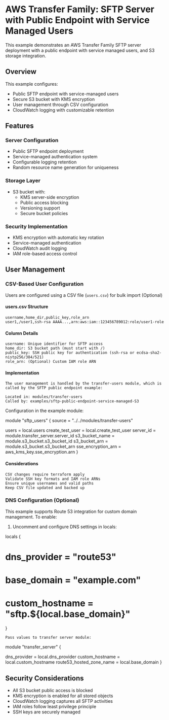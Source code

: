 
# AWS Transfer Family: SFTP Server with Public Endpoint with Service Managed Users

This example demonstrates an AWS Transfer Family SFTP server deployment with a public endpoint with service managed users, and S3 storage integration.

## Overview

This example configures:
- Public SFTP endpoint with service-managed users
- Secure S3 bucket with KMS encryption
- User management through CSV configuration
- CloudWatch logging with customizable retention

## Features


### Server Configuration
- Public SFTP endpoint deployment
- Service-managed authentication system
- Configurable logging retention
- Random resource name generation for uniqueness

### Storage Layer
- S3 bucket with:
  - KMS server-side encryption
  - Public access blocking
  - Versioning support
  - Secure bucket policies

### Security Implementation
- KMS encryption with automatic key rotation
- Service-managed authentication
- CloudWatch audit logging
- IAM role-based access control

## User Management

### CSV-Based User Configuration

Users are configured using a CSV file (`users.csv`) for bulk import (Optional)

#### users.csv Structure
```csv
username,home_dir,public_key,role_arn
user1,/user1,ssh-rsa AAAA...,arn:aws:iam::123456789012:role/user1-role
```
    
#### Column Details

    username: Unique identifier for SFTP access
    home_dir: S3 bucket path (must start with /)
    public_key: SSH public key for authentication (ssh-rsa or ecdsa-sha2-nistp256/384/521)
    role_arn: (Optional) Custom IAM role ARN

#### Implementation

    The user management is handled by the transfer-users module, which is called by the SFTP public endpoint example:

    Located in: modules/transfer-users
    Called by: examples/sftp-public-endpoint-service-managed-S3

Configuration in the example module:

    
module "sftp_users" {
  source = "../../modules/transfer-users"
  
  users           = local.users
  create_test_user = local.create_test_user
  server_id       = module.transfer_server.server_id
  s3_bucket_name  = module.s3_bucket.s3_bucket_id
  s3_bucket_arn   = module.s3_bucket.s3_bucket_arn
  sse_encryption_arn = aws_kms_key.sse_encryption.arn
}
    

#### Considerations

    CSV changes require terraform apply
    Validate SSH key formats and IAM role ARNs
    Ensure unique usernames and valid paths
    Keep CSV file updated and backed up


### DNS Configuration (Optional)

This example supports Route 53 integration for custom domain management. To enable:

1. Uncomment and configure DNS settings in locals:

locals {
  # dns_provider      = "route53"
  # base_domain       = "example.com"
  # custom_hostname   = "sftp.${local.base_domain}"
}


    Pass values to transfer server module:

    
module "transfer_server" {
  
  
  dns_provider             = local.dns_provider
  custom_hostname          = local.custom_hostname
  route53_hosted_zone_name = local.base_domain
}

## Security Considerations

- All S3 bucket public access is blocked
- KMS encryption is enabled for all stored objects
- CloudWatch logging captures all SFTP activities
- IAM roles follow least privilege principle
- SSH keys are securely managed